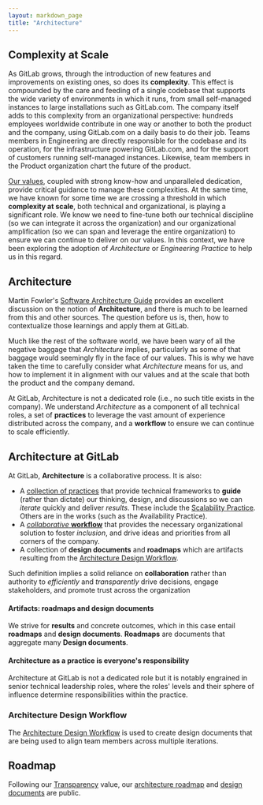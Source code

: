 ```yaml
---
layout: markdown_page
title: "Architecture"
---
```


## Complexity at Scale

As GitLab grows, through the introduction of new features and improvements on
existing ones, so does its **complexity**. This effect is compounded by the
care and feeding of a single codebase that supports the wide variety of
environments in which it runs, from small self-managed instances to large
installations such as GitLab.com. The company itself adds to this complexity
from an organizational perspective: hundreds employees worldwide contribute in
one way or another to both the product and the company, using GitLab.com on a
daily basis to do their job. Teams members in Engineering are directly
responsible for the codebase and its operation, for the infrastructure powering
GitLab.com, and for the support of customers running self-managed instances.
Likewise, team members in the Product organization chart the future of the
product.

[Our values](/handbook/values/), coupled with strong know-how and unparalleled
dedication, provide critical guidance to manage these complexities. At the same
time, we have known for some time we are crossing a threshold in which
**complexity at scale**, both technical and organizational, is playing a
significant role. We know we need to fine-tune both our technical discipline
(so we can integrate it across the organization) and our organizational
amplification (so we can span and leverage the entire organization) to ensure
we can continue to deliver on our values. In this context, we have been
exploring the adoption of *Architecture* or *Engineering Practice* to help us
in this regard.

## Architecture

Martin Fowler's [Software Architecture Guide](https://martinfowler.com/architecture/)
provides an excellent discussion on the notion of **Architecture**, and there
is much to be learned from this and other sources. The question before us is,
then, how to contextualize those learnings and apply them at GitLab.

Much like the rest of the software world, we have been wary of all the negative
baggage that *Architecture* implies, particularly as some of that baggage would
seemingly fly in the face of our values. This is why we have taken the time to
carefully consider what *Architecture* means for us, and how to implement it in
alignment with our values and at the scale that both the product and the
company demand.

At GitLab, Architecture is not a dedicated role
(i.e., no such title exists in the company). We understand *Architecture* as a
component of all technical roles, a set of **practices** to leverage the vast
amount of experience distributed across the company, and a **workflow** to
ensure we can continue to scale efficiently.

## Architecture at GitLab

At GitLab, **Architecture** is a collaborative process. It is also:

* A [collection of practices](practice/) that provide technical frameworks to
  **guide** (rather than dictate) our thinking, design, and discussions so we
  can *iterate* quickly and deliver *results*. These include the
  [Scalability Practice](practice/scalability/). Others are in the works (such as the
  Availability Practice).
* A [*collaborative* **workflow**](workflow/) that provides the necessary
  organizational solution to foster *inclusion*, and drive ideas and priorities
  from all corners of the company.
* A collection of **design documents** and **roadmaps** which are artifacts
  resulting from the [Architecture Design Workflow](workflow/).

Such definition implies a solid reliance on **collaboration** rather than
authority to *efficiently* and *transparently* drive decisions, engage
stakeholders, and promote trust across the organization

#### Artifacts: roadmaps and design documents

We strive for **results** and concrete outcomes, which in this case entail
**roadmaps** and **design documents**. **Roadmaps** are documents that
aggregate many **Design documents**.

#### Architecture as a practice is everyone's responsibility

Architecture at GitLab is not a dedicated role but it is notably engrained in senior
technical leadership roles, where the roles' levels and their sphere of
influence determine responsibilities within the practice.

### Architecture Design Workflow

The [Architecture Design Workflow](workflow/) is used to create design
documents that are being used to align team members across multiple iterations.

## Roadmap

Following our [Transparency](https://about.gitlab.com/handbook/values/#transparency)
value, our [architecture roadmap](roadmap/) and
[design documents](https://docs.gitlab.com/ee/architecture) are public.

